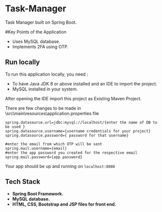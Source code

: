 # Task-Manager
Task Manager built on Spring Boot.

#Key Points of the Application
 * Uses MySQL database.
 * Implements 2FA using OTP.

## Run locally

To run this application locally, you need :  
 * To have Java JDK 8 or above installed and an IDE to import the project.
 * MySQL installed in your system.

After opening the IDE import this project as Existing Maven Project.

There are few changes to be made in \src\main\resources\application.properties file

```
spring.datasource.url=jdbc:mysql://localhost/{enter the name of DB to be used }
spring.datasource.username={username credentials for your project}
spring.datasource.password={ password for that username}

#enter the email from which OTP will be sent
spring.mail.username={email}
#enter the app password you created for the respective email 
spring.mail.password={app password} 
```

Your app should be up and running on `localhost:8080`

## Tech Stack
  * **Spring Boot Framework.**
  * **MySQL database.**
  * **HTML, CSS, Bootstrap and JSP files for front end.**
